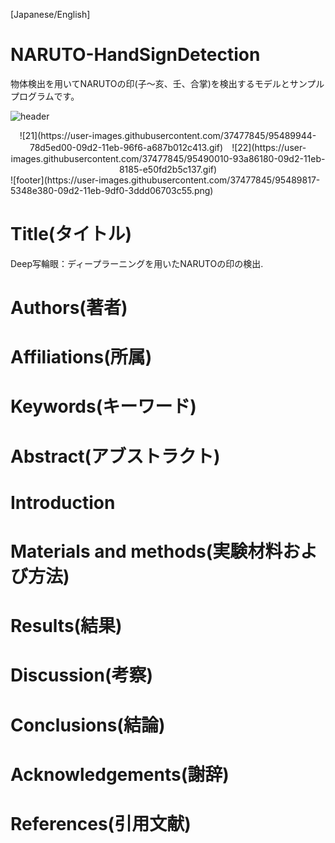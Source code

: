 [Japanese/English]
# NARUTO-HandSignDetection
物体検出を用いてNARUTOの印(子～亥、壬、合掌)を検出するモデルとサンプルプログラムです。

![header](https://user-images.githubusercontent.com/37477845/95489808-4fb55c80-09d2-11eb-95f0-c3cdc6d55d83.png)
<div align="center">
![21](https://user-images.githubusercontent.com/37477845/95489944-78d5ed00-09d2-11eb-96f6-a687b012c413.gif)　![22](https://user-images.githubusercontent.com/37477845/95490010-93a86180-09d2-11eb-8185-e50fd2b5c137.gif)
</div>
![footer](https://user-images.githubusercontent.com/37477845/95489817-5348e380-09d2-11eb-9df0-3ddd06703c55.png)


# Title(タイトル)
Deep写輪眼：ディープラーニングを用いたNARUTOの印の検出.

# Authors(著者)

# Affiliations(所属)

# Keywords(キーワード)

# Abstract(アブストラクト)

# Introduction

# Materials and methods(実験材料および方法)

# Results(結果)

# Discussion(考察)

# Conclusions(結論)

# Acknowledgements(謝辞)

# References(引用文献)
